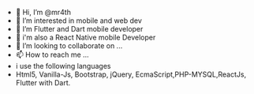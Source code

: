 - 👋 Hi, I’m @mr4th
- 👀 I’m interested in mobile and web dev
- 🌱 I’m Flutter and Dart mobile developer
- 🌱 i'm also a React Native mobile Developer
- 💞️ I’m looking to collaborate on ...
- 📫 How to reach me ...
- i use the following languages
- Html5, Vanilla-Js, Bootstrap, jQuery, EcmaScript,PHP-MYSQL,ReactJs,
  Flutter with Dart.
<!---
mr4th/mr4th is a ✨ special ✨ repository because its `README.md` (this file) appears on your GitHub profile.
You can click the Preview link to take a look at your changes.
--->
